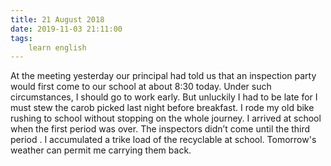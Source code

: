 ```yaml
---
title: 21 August 2018
date: 2019-11-03 21:11:00
tags:
    learn english
---
```


At the meeting yesterday our principal had told us that an inspection party would first come to our school at about 8:30 today. Under such circumstances, I should go to work early. But unluckily I had to be late for I must stew the carob picked last night before breakfast. I rode my old bike rushing to school without stopping on the whole journey. I arrived at school when the first period was over. The inspectors didn’t come until the third period . 
I accumulated a trike load of the recyclable at school. Tomorrow's weather can permit me carrying them back.  